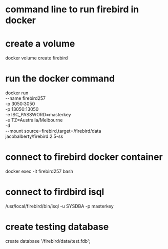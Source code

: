 # command line to run firebird in docker

# create a volume
docker volume create firebird

# run the docker command
docker run \
 --name firebird257 \
 -p 3050:3050 \
 -p 13050:13050 \
 -e ISC_PASSWORD=masterkey \
 -e TZ=Australia/Melbourne \
 -d \
 --mount source=firebird,target=/firebird/data \
 jacobalberty/firebird:2.5-ss

# connect to firebird docker container 
 docker exec -it firebird257 bash
 
# connect to firdbird isql
/usr/local/firebird/bin/isql -u SYSDBA -p masterkey

# create testing database
create database '/firebird/data/test.fdb';
 